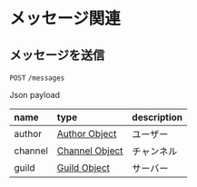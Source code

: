 # メッセージ関連

## メッセージを送信

`POST` `/messages`

Json payload

| name    | type                                          | description |
| :---    | :---                                          | :---        |
| author  | [Author Object](/docs/v2/users#オブジェクト)    | ユーザー      |
| channel | [Channel Object](/docs/v2/channel#オブジェクト) | チャンネル    |
| guild   | [Guild Object](/docs/v2/guild/#オブジェクト)    | サーバー      |
